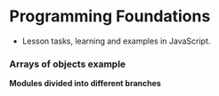 # Programming Foundations
- Lesson tasks, learning and examples in JavaScript.

### Arrays of objects example

**Modules divided into different branches**

